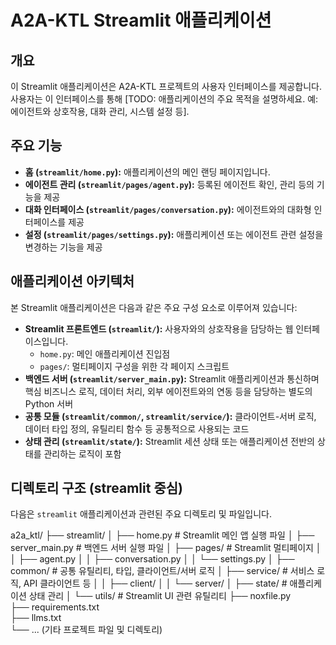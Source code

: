 # A2A-KTL Streamlit 애플리케이션


## 개요

이 Streamlit 애플리케이션은 A2A-KTL 프로젝트의 사용자 인터페이스를 제공합니다. 사용자는 이 인터페이스를 통해 [TODO: 애플리케이션의 주요 목적을 설명하세요. 예: 에이전트와 상호작용, 대화 관리, 시스템 설정 등].

## 주요 기능

* **홈 (`streamlit/home.py`):** 애플리케이션의 메인 랜딩 페이지입니다.
* **에이전트 관리 (`streamlit/pages/agent.py`):** 등록된 에이전트 확인, 관리 등의 기능을 제공
* **대화 인터페이스 (`streamlit/pages/conversation.py`):** 에이전트와의 대화형 인터페이스를 제공
* **설정 (`streamlit/pages/settings.py`):** 애플리케이션 또는 에이전트 관련 설정을 변경하는 기능을 제공


## 애플리케이션 아키텍처

본 Streamlit 애플리케이션은 다음과 같은 주요 구성 요소로 이루어져 있습니다:

* **Streamlit 프론트엔드 (`streamlit/`):** 사용자와의 상호작용을 담당하는 웹 인터페이스입니다.
    * `home.py`: 메인 애플리케이션 진입점
    * `pages/`: 멀티페이지 구성을 위한 각 페이지 스크립트
* **백엔드 서버 (`streamlit/server_main.py`):** Streamlit 애플리케이션과 통신하며 핵심 비즈니스 로직, 데이터 처리, 외부 에이전트와의 연동 등을 담당하는 별도의 Python 서버
* **공통 모듈 (`streamlit/common/`, `streamlit/service/`):** 클라이언트-서버 로직, 데이터 타입 정의, 유틸리티 함수 등 공통적으로 사용되는 코드
* **상태 관리 (`streamlit/state/`):** Streamlit 세션 상태 또는 애플리케이션 전반의 상태를 관리하는 로직이 포함

## 디렉토리 구조 (streamlit 중심)

다음은 `streamlit` 애플리케이션과 관련된 주요 디렉토리 및 파일입니다.

a2a_ktl/
├── streamlit/
│   ├── home.py                   # Streamlit 메인 앱 실행 파일
│   ├── server_main.py            # 백엔드 서버 실행 파일 
│   ├── pages/                    # Streamlit 멀티페이지
│   │   ├── agent.py
│   │   ├── conversation.py
│   │   └── settings.py
│   ├── common/                   # 공통 유틸리티, 타입, 클라이언트/서버 로직 
│   ├── service/                  # 서비스 로직, API 클라이언트 등 
│   │   ├── client/
│   │   └── server/
│   ├── state/                    # 애플리케이션 상태 관리 
│   └── utils/                    # Streamlit UI 관련 유틸리티 
├── noxfile.py                    
├── requirements.txt              
├── llms.txt                      
└── ... (기타 프로젝트 파일 및 디렉토리)